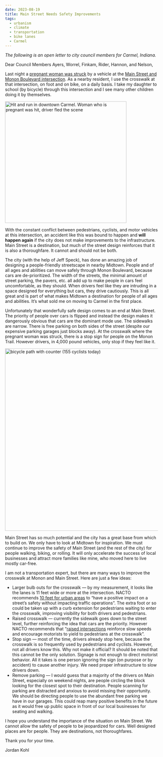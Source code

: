 ```yaml
---
date: 2023-08-19
title: Main Street Needs Safety Improvements
tags:
  - urbanism
  - climate
  - transportation
  - bike lanes
  - Carmel
---
```


_The following is an open letter to city council members for Carmel, Indiana._

Dear Council Members Ayers, Worrel, Finkam, Rider, Hannon, and Nelson,

Last night a [pregnant woman was struck](https://www.reddit.com/r/Carmel/comments/15v3lso/hit_and_run_in_downtown_carmel_woman_who_is) by a vehicle at the [Main Street and Monon Boulevard intersection](https://goo.gl/maps/aBWW3M3hPH2rWXac8). As a nearby resident, I use the crosswalk at that intersection, on foot and on bike, on a daily basis. I take my daughter to school (by bicycle) through this intersection and I see many other children doing it by themselves.

<img src="https://i.imgur.com/7KLjoBZ.png" alt="Hit and run in downtown Carmel. Woman who is pregnant was hit, driver fled the scene" style="margin: 0 auto; width:400px" />

With the constant conflict between pedestrians, cyclists, and motor vehicles at this intersection, an accident like this was bound to happen and **will happen again** if the city does not make improvements to the infrastructure. Main Street is a destination, but much of the street design reinforces that it is also a thoroughfare. It cannot and should not be both.

The city (with the help of Jeff Speck), has done an amazing job of designing a people-friendly streetscape in nearby Midtown. People and of all ages and abilities can move safely through Monon Boulevard, because cars are de-prioritized. The width of the streets, the minimal amount of street parking, the pavers, etc. all add up to make people in cars feel uncomfortable, as they should. When drivers feel like they are intruding in a space designed for everything but cars, they drive cautiously. This is all great and is part of what makes Midtown a destination for people of all ages and abilities. It’s what sold me on moving to Carmel in the first place.

Unfortunately that wonderfully safe design comes to an end at Main Street. The priority of people over cars is flipped and instead the design makes it dangerously obvious that cars are the dominant mode use. The sidewalks are narrow. There is free parking on both sides of the street (despite our expensive parking garages just blocks away). At the crosswalk where the pregnant woman was struck, there is a stop sign for people on the Monon Trail. However drivers, in 4,000 pound vehicles, only stop if they feel like it.

<img src="https://i.imgur.com/KF1kmnu.jpg" alt="bicycle path with counter (155 cyclists today)" style="margin: 0 auto; width:600px" />

Main Street has so much potential and the city has a great base from which to build on. We only have to look at Midtown for inspiration. We must continue to improve the safety of Main Street (and the rest of the city) for people walking, biking, or rolling. It will only accelerate the success of local businesses and attract more families like mine, who moved here to live mostly car-free.

I am not a transportation expert, but there are many ways to improve the crosswalk at Monon and Main Street. Here are just a few ideas:

- Larger bulb outs for the crosswalk — by my measurement, it looks like the lanes is 11 feet wide or more at the intersection. NACTO recommends [10 feet for urban areas](https://nacto.org/publication/urban-street-design-guide/street-design-elements/lane-width/) to “have a positive impact on a street’s safety without impacting traffic operations”. The extra foot or so could be taken up with a curb extension for pedestrians waiting to enter the crosswalk, improving visibility for both drivers and pedestrians.
- Raised crosswalk — currently the sidewalk goes down to the street level, further reinforcing the idea that cars are the priority. However NACTO recommends that “[raised intersections](https://nacto.org/publication/urban-street-design-guide/intersections/minor-intersections/raised-intersections/) reinforce slow speeds and encourage motorists to yield to pedestrians at the crosswalk”.
- Stop sign — most of the time, drivers already stop here, because the crosswalk is so frequently used by pedestrians and cyclists. However, not all drivers know this. Why not make it official? It should be noted that this cannot be the only solution. Signage is not enough to direct motorist behavior. All it takes is one person ignoring the sign (on purpose or by accident) to cause another injury. We need proper infrastructure to slow drivers down.
- Remove parking — I would guess that a majority of the drivers on Main Street, especially on weekend nights, are people circling the block looking for the closest spot to their destination. People scanning for parking are distracted and anxious to avoid missing their opportunity. We should be directing people to use the abundant free parking we have in our garages. This could reap many positive benefits in the future as it would free up public space in front of our local businesses for seating and walking.

I hope you understand the importance of the situation on Main Street. We cannot allow the safety of people to be jeopardized for cars. Well designed places are for people. They are destinations, not thoroughfares.

Thank you for your time.

Jordan Kohl
